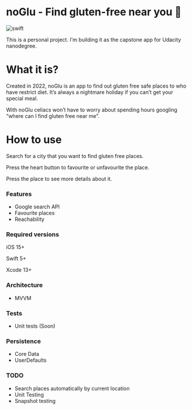 # noGlu - Find gluten-free near you  🌱
![swift](https://img.shields.io/badge/platform-iOS-pink.svg) 

This is a personal project. I'm building it as the capstone app for Udacity nanodegree.


# What it is?

Created in 2022, noGlu is an app to find out gluten free safe places to who have restrict diet. It’s always a nightmare holiday if you can’t get your special meal. 

With noGlu celiacs won’t have to worry about spending hours googling “where can I find gluten free near me”. 

# How to use
Search for a city that you want to find gluten free places. 

Press the heart button to favourite or unfavourite the place.

Press the place to see more details about it.

### Features

- Google search API
- Favourite places 
- Reachability

### Required versions

iOS 15+

Swift 5+

Xcode 13+

### Architecture

-  MVVM

### Tests

- Unit tests (Soon)

### Persistence

- Core Data
- UserDefaults

### TODO

- Search places automatically by current location
- Unit Testing
- Snapshot testing
